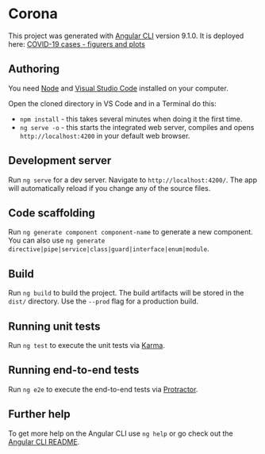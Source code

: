 # Corona

This project was generated with [Angular CLI](https://github.com/angular/angular-cli) version 9.1.0.
It is deployed here: [COVID-19 cases - figurers and plots ](https://coronaservice.z6.web.core.windows.net)

## Authoring
You need [Node](https://nodejs.org/en/download) and [Visual Studio Code](https://code.visualstudio.com/download) installed on your computer.

Open the cloned directory in VS Code and in a Terminal do this:
* `npm install` - this takes several minutes when doing it the first time.
* `ng serve -o` - this starts the integrated web server, compiles and opens `http://localhost:4200` in your default web browser.

## Development server

Run `ng serve` for a dev server. Navigate to `http://localhost:4200/`. The app will automatically reload if you change any of the source files.

## Code scaffolding

Run `ng generate component component-name` to generate a new component. You can also use `ng generate directive|pipe|service|class|guard|interface|enum|module`.

## Build

Run `ng build` to build the project. The build artifacts will be stored in the `dist/` directory. Use the `--prod` flag for a production build.

## Running unit tests

Run `ng test` to execute the unit tests via [Karma](https://karma-runner.github.io).

## Running end-to-end tests

Run `ng e2e` to execute the end-to-end tests via [Protractor](http://www.protractortest.org/).

## Further help

To get more help on the Angular CLI use `ng help` or go check out the [Angular CLI README](https://github.com/angular/angular-cli/blob/master/README.md).

